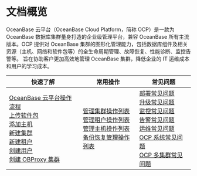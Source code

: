 # 文档概览

OceanBase 云平台（OceanBase Cloud Platform，简称 OCP）是一款为 OceanBase 数据库集群量身打造的企业级管理平台，兼容 OceanBase 所有主流版本。OCP 提供对 OceanBase 集群的图形化管理能力，包括数据库组件及相关资源（主机、网络和软件包等）的全生命周期管理、故障恢复、性能诊断、监控告警等。 旨在协助客户更加高效地管理 OceanBase 集群，降低企业的 IT 运维成本和用户的学习成本。

|                                                                                                                                                                                                                                                快速了解                                                                                                                                                                                                                                                |                                                                                                                                       常用操作                                                                                                                                        |                                                                                                                                                                                                                                                常见问题                                                                                                                                                                                                                                                |
|----------------------------------------------------------------------------------------------------------------------------------------------------------------------------------------------------------------------------------------------------------------------------------------------------------------------------------------------------------------------------------------------------------------------------------------------------------------------------------------------------|-----------------------------------------------------------------------------------------------------------------------------------------------------------------------------------------------------------------------------------------------------------------------------------|----------------------------------------------------------------------------------------------------------------------------------------------------------------------------------------------------------------------------------------------------------------------------------------------------------------------------------------------------------------------------------------------------------------------------------------------------------------------------------------------------|
| [OceanBase 云平台操作流程](5.quickstart/1.ocp-operations.md) </br>[上传软件包](5.quickstart/2.upload-a-software-package-2.md) </br>[添加主机](5.quickstart/3.add-a-host.md) </br>[新建集群](5.quickstart/4.create-a-cluster.md) </br>[新建租户](5.quickstart/5.create-a-tenant-1.md)</br> [创建用户](5.quickstart/6.create-a-user.md) </br>[创建 OBProxy 集群](5.quickstart/7.create-an-obproxy-cluster-1.md) | [管理集群操作列表](6.user-guide-2/4.cluster-features/1.manage-cluster-operations.md)</br> [管理租户操作列表](6.user-guide-2/5.tenant-functions/1.manage-tenant-operations.md)</br> [管理主机操作列表](6.user-guide-2/6.host-features/1.manage-host-operation-list.md) </br>[备份恢复管理操作列表](6.user-guide-2/9.backup-and-restoration/1.backup-and-restoration-management-operations.md) | [部署常见问题](11.faq/1.deployment-faq-1.md) </br>[升级常见问题](11.faq/2.upgrade-faq.md)</br> [监控常见问题](11.faq/3.common-monitoring-problems/1.common-problems-about-monitoring-metrics.md) </br>[告警常见问题](11.faq/4.common-issues.md) </br>[运维常见问题](11.faq/5.common-o-m-problems/1.faq-about-account-password-1.md) </br>[OCP 系统常见问题](11.faq/6.ocp-system-faqs.md)</br> [OCP 多集群常见问题](11.faq/7.ocp-multi-cluster-storage.md) |
